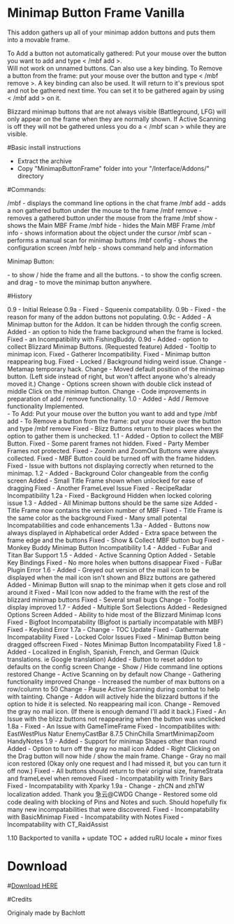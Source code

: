 # Minimap Button Frame Vanilla
 
This addon gathers up all of your minimap addon buttons and puts them into a movable frame.

To Add a button not automatically gathered: Put your mouse over the button you want to add and type < /mbf add >.  
Will not work on unnamed buttons.  Can also use a key binding.
To Remove a button from the frame: put your mouse over the button and type < /mbf remove >.  A key binding can also be used.
It will return to it's previous spot and not be gathered next time.  You can set it to be gathered again by using < /mbf add > on it.

Blizzard minimap buttons that are not always visible (Battleground, LFG) will only appear on the frame when they are normally shown.
If Active Scanning is off they will not be gathered unless you do a < /mbf scan > while they are visible.


#Basic install instructions
  - Extract the archive
  - Copy "MinimapButtonFrame" folder into your "<WOW FOLDER>/Interface/Addons/" directory


#Commands:

   /mbf        - displays the command line options in the chat frame
   /mbf add    - adds a non gathered button under the mouse to the frame
   /mbf remove - removes a gathered button under the mouse from the frame
   /mbf show   - shows the Main MBF Frame
   /mbf hide   - hides the Main MBF Frame
   /mbf info   - shows information about the object under the cursor
   /mbf scan   - performs a manual scan for minimap buttons
   /mbf config - shows the configuration screen
   /mbf help   - shows command help and information

Minimap Button:

<Left-click>           - to show / hide the frame and all the buttons.
<Shift-click>          - to show the config screen.
<Right-click> and drag - to move the minimap button anywhere.


#History


0.9  - 	Initial Release
0.9a - 	Fixed - Squeenix compatability.
0.9b - 	Fixed - the reason for many of the addon buttons not populating.
0.9c - 	Added - A Minimap button for the Addon.  It can be hidden through the config screen.
	Added - an option to hide the frame background when the frame is locked.
	Fixed - an Incompatibility with FishingBuddy.
0.9d - 	Added - option to collect Blizzard Minimap Buttons. (Requested feature)
	Added - Tooltip to minimap icon.
	Fixed - Gatherer Incompatibility.
	Fixed - Minimap button reappearing bug.
	Fixed - Locked / Background hiding weird issue.
	Change - Metamap temporary hack.
	Change - Moved default position of the minimap button. (Left side instead of right, but won't affect anyone who's already moved it.)
	Change - Options screen shown with double click instead of middle Click on the minimap button. 
	Change - Code improvements in preparation of add / remove functionality.
1.0  -  Added - Add / Remove functionality Implemented.  
		- To Add: Put your mouse over the button you want to add and type /mbf add
		- To Remove a button from the frame: put your mouse over the button and type /mbf remove
	Fixed - Blizz Buttons return to their places when the option to gather them is unchecked.
1.1  -  Added - Option to collect the MBF Button.
	Fixed - Some parent frames not hidden.
	Fixed - Party Member Frames not protected.
	Fixed - ZoomIn and ZoomOut Buttons were always collected.
	Fixed - MBF Button could be turned off with the frame hidden.
	Fixed - Issue with buttons not displaying correctly when returned to the minimap.
1.2  -  Added - Background Color changeable from the config screen
	Added - Small Title Frame shown when unlocked for ease of dragging
	Fixed - Another FrameLevel Issue
	Fixed - RecipeRadar Incompatibility
1.2a -  Fixed - Background Hidden when locked coloring issue
1.3  -  Added - All Minimap buttons should be the same size
	Added - Title Frame now contains the version number of MBF
	Fixed - Title Frame is the same color as the background
	Fixed - Many small potental Incompatabilities and code enhancements
1.3a -  Added - Buttons now always displayed in Alphabetical order
	Added - Extra space between the frame edge and the buttons
	Fixed - Show & Collect MBF button bug
	Fixed - Monkey Buddy Minimap Button Incompatibility
1.4  -  Added - FuBar and Titan Bar Support
1.5  -	Added - Active Scanning Option
	Added - Setable Key Bindings
	Fixed - No more holes when buttons disappear
	Fixed - FuBar Plugin Error
1.6  -	Added - Greyed out version of the mail icon to be displayed when the mail icon isn't shown and Blizz buttons are gathered
	Added - Minimap Button will snap to the minimap when it gets close and roll around it
	Fixed - Mail Icon now added to the frame with the rest of the blizzard minimap buttons
	Fixed - Several small bugs
	Change - Tooltip display improved
1.7  -  Added - Multiple Sort Selections
	Added - Redesigned Options Screen
	Added - Ability to hide most of the Blizzard Minimap Icons
	Fixed - Bigfoot Incompatability (Bigfoot is partially incompatable with MBF)
	Fixed - Keybind Error
1.7a -  Change - TOC Update
	Fixed - Gathermate Incompatability
	Fixed - Locked Color Issues
	Fixed - Minimap Button being dragged offscreen
	Fixed - Notes Minimap Button Incompatability Fixed
1.8  -  Added - Localized in English, Spanish, French, and German (Quick translations.  ie Google translation)
	Added - Button to reset addon to defaults on the config screen
	Change - Show / Hide command line options restored
	Change - Active Scanning on by default now
	Change - Gathering functionality improved
	Change - Increased the number of max buttons on a row/column to 50
	Change - Pause Active Scanning during combat to help with tainting.
	Change - Addon will actively hide the blizzard buttons if the option to hide it is selected.  No reappearing mail icon.
	Change - Removed the gray no mail icon.  (If there is enough demand I'll add it back.)
	Fixed - An Issue with the blizz buttons not reappearing when the button was unclicked
1.8a -	Fixed - An Issue with GameTimeFrame
	Fixed - Incompatibilites with:
		EastWestPlus
		Natur EnemyCastBar 8.7.5
		ChinChilla
		SmartMinimapZoom
		HandyNotes
1.9  - 	Added - Support for minimap Shapes other than round
	Added - Option to turn off the gray no mail icon
	Added - Right Clicking on the Drag button will now hide / show the main frame.
	Change - Gray no mail icon restored (Okay only one request and I had missed it, but you can turn it off now.)
	Fixed - All buttons should return to their original size, frameStrata and frameLevel when removed
	Fixed - Incompatability with Trinity Bars
	Fixed - Incompatability with Xparky
1.9a -  Change - zhCN and zhTW localization added.  Thank you 急云@CWDG
	Change - Restored some old code dealing with blocking of Pins and Notes and such.  Should hopefully fix many new incompatabilities that were discovered.
	Fixed - Incompatability with BasicMinimap
	Fixed - Incompatability with Notes
	Fixed - Incompatability with CT_RaidAssist
	
1.10 Backported to vanilla
	 + update TOC
	 + added ruRU locale
	 + minor fixes
	
# Download
#<a href="https://github.com/laytya/MinimapButtonFrame-vanilla/releases/latest">Download HERE</a>

#Credits

Originaly made by Bachlott
